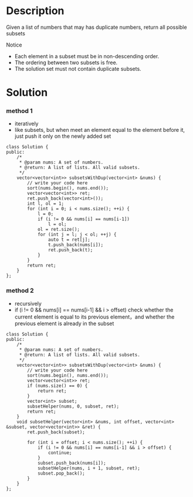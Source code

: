 # Description

Given a list of numbers that may has duplicate numbers, return all possible subsets

 Notice

- Each element in a subset must be in non-descending order.
- The ordering between two subsets is free.
- The solution set must not contain duplicate subsets.

# Solution

### method 1
- iteratively
- like subsets, but when meet an element equal to the element before it, just push it only on the newly added set
```
class Solution {
public:
    /*
     * @param nums: A set of numbers.
     * @return: A list of lists. All valid subsets.
     */
    vector<vector<int>> subsetsWithDup(vector<int> &nums) {
        // write your code here
        sort(nums.begin(), nums.end());
        vector<vector<int>> ret;
        ret.push_back(vector<int>());
        int l, ol = 1;
        for (int i = 0; i < nums.size(); ++i) {
            l = 0;
            if (i != 0 && nums[i] == nums[i-1])
                l = ol;
            ol = ret.size();
            for (int j = l; j < ol; ++j) {
                auto t = ret[j];
                t.push_back(nums[i]);
                ret.push_back(t);
            }
        }
        return ret;
    }
};
```
### method 2
- recursively
- if (i != 0 && nums[i] == nums[i-1] && i > offset) check whether the current element is equal to its previous element，and whether the previous element is already in the subset

```
class Solution {
public:
    /*
     * @param nums: A set of numbers.
     * @return: A list of lists. All valid subsets.
     */
    vector<vector<int>> subsetsWithDup(vector<int> &nums) {
        // write your code here
        sort(nums.begin(), nums.end());
        vector<vector<int>> ret;
        if (nums.size() == 0) {
            return ret;
        }
        vector<int> subset;
        subsetHelper(nums, 0, subset, ret);
        return ret;
    }
    void subsetHelper(vector<int> &nums, int offset, vector<int> &subset, vector<vector<int>> &ret) {
        ret.push_back(subset);
        
        for (int i = offset; i < nums.size(); ++i) {
            if (i != 0 && nums[i] == nums[i-1] && i > offset) {
                continue;
            }
            subset.push_back(nums[i]);
            subsetHelper(nums, i + 1, subset, ret);
            subset.pop_back();
        }
    }
};
```
